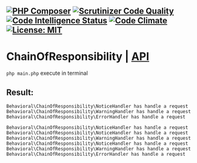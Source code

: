 [![PHP Composer](https://github.com/Jagepard/PhpDesignPatterns-ChainOfResponsibility/actions/workflows/php.yml/badge.svg)](https://github.com/Jagepard/PhpDesignPatterns-ChainOfResponsibility/actions/workflows/php.yml)
[![Scrutinizer Code Quality](https://scrutinizer-ci.com/g/Jagepard/PhpDesignPatterns-ChainOfResponsibility/badges/quality-score.png?b=master)](https://scrutinizer-ci.com/g/Jagepard/PhpDesignPatterns-ChainOfResponsibility/?branch=master)
[![Code Intelligence Status](https://scrutinizer-ci.com/g/Jagepard/PhpDesignPatterns-ChainOfResponsibility/badges/code-intelligence.svg?b=master)](https://scrutinizer-ci.com/code-intelligence)
[![Code Climate](https://codeclimate.com/github/Jagepard/PhpDesignPatterns-ChainOfResponsibility/badges/gpa.svg)](https://codeclimate.com/github/Jagepard/PhpDesignPatterns-ChainOfResponsibility)
[![License: MIT](https://img.shields.io/badge/license-MIT-498e7f.svg)](https://mit-license.org/)
-----

# ChainOfResponsibility | [API](https://github.com/Jagepard/PhpDesignPatterns-ChainOfResponsibility/blob/master/api.md)
```php main.php``` execute in terminal

## Result:
```
Behavioral\ChainOfResponsibility\NoticeHandler has handle a request
Behavioral\ChainOfResponsibility\WarningHandler has handle a request
Behavioral\ChainOfResponsibility\ErrorHandler has handle a request

Behavioral\ChainOfResponsibility\NoticeHandler has handle a request
Behavioral\ChainOfResponsibility\NoticeHandler has handle a request
Behavioral\ChainOfResponsibility\WarningHandler has handle a request
Behavioral\ChainOfResponsibility\NoticeHandler has handle a request
Behavioral\ChainOfResponsibility\WarningHandler has handle a request
Behavioral\ChainOfResponsibility\ErrorHandler has handle a request
```
